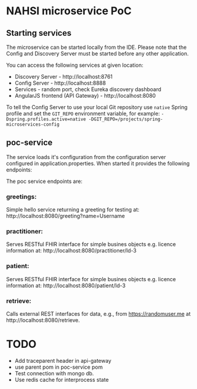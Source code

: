 # NAHSI microservice PoC

## Starting services

The microservice can be started locally from the IDE. Please note that the Config and Discovery Server must be started before any other application.

You can access the following services at given location:
* Discovery Server - http://localhost:8761
* Config Server - http://localhost:8888
* Services - random port, check Eureka discovery dashboard
* AngularJS frontend (API Gateway) - http://localhost:8080 

To tell the Config Server to use your local Git repository use `native` Spring profile and set the 
`GIT_REPO` environment variable, for example:
`-Dspring.profiles.active=native -DGIT_REPO=/projects/spring-microservices-config`

## poc-service

The service loads it's configuration from the configuration server configured in application.properties. 
When started it provides the following endpoints: 

The poc service endpoints are:

### greetings: 
Simple hello service returning a greeting for testing at: http://localhost:8080/greeting?name=Username

### practitioner:
Serves RESTful FHIR interface for simple busines objects e.g. licence information at: http://localhost:8080/practitioner/Id-3

### patient:
Serves RESTful FHIR interface for simple busines objects e.g. licence information at: http://localhost:8080/patient/Id-3

### retrieve:
Calls external REST interfaces for data, e.g., from https://randomuser.me at http://localhost:8080/retrieve. 


# TODO
- Add traceparent header in api-gateway
- use parent pom in poc-service pom
- Test connection with mongo db.
- Use redis cache for interprocess state


